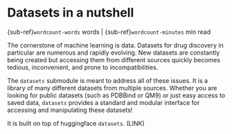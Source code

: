 # Datasets in a nutshell

{sub-ref}`wordcount-words` words | {sub-ref}`wordcount-minutes` min read

The cornerstone of machine learning is data. Datasets for drug discovery in particular are numerous and rapidly evolving.
New datasets are constantly being created but accessing them from different sources quickly becomes tedious, inconvenient,
and prone to incompatibilities.

The ``datasets`` submodule is meant to address all of these issues. It is a library of many different datasets from
multiple sources. Whether you are looking for public datasets (such as PDBBind or QM9) or just easy access to saved data,
``datasets`` provides a standard and modular interface for accessing and manipulating these datasets!

It is built on top of huggingface ``datasets``. (LINK)

